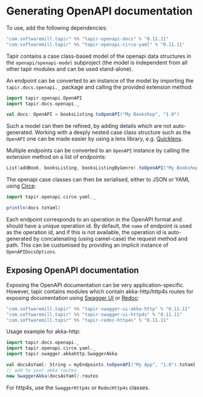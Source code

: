 # Generating OpenAPI documentation

To use, add the following dependencies:

```scala
"com.softwaremill.tapir" %% "tapir-openapi-docs" % "0.11.11"
"com.softwaremill.tapir" %% "tapir-openapi-circe-yaml" % "0.11.11"
```

Tapir contains a case class-based model of the openapi data structures in the `openapi/openapi-model` subproject (the
model is independent from all other tapir modules and can be used stand-alone).
 
An endpoint can be converted to an instance of the model by importing the `tapir.docs.openapi._` package and calling 
the provided extension method:

```scala
import tapir.openapi.OpenAPI
import tapir.docs.openapi._

val docs: OpenAPI = booksListing.toOpenAPI("My Bookshop", "1.0")
```

Such a model can then be refined, by adding details which are not auto-generated. Working with a deeply nested case 
class structure such as the `OpenAPI` one can be made easier by using a lens library, e.g. [Quicklens](https://github.com/adamw/quicklens).

Multiple endpoints can be converted to an `OpenAPI` instance by calling the extension method on a list of endpoints:

```scala
List(addBook, booksListing, booksListingByGenre).toOpenAPI("My Bookshop", "1.0")
```

The openapi case classes can then be serialised, either to JSON or YAML using [Circe](https://circe.github.io/circe/):

```scala
import tapir.openapi.circe.yaml._

println(docs.toYaml)
```

Each endpoint corresponds to an operation in the OpenAPI format and should have a unique operation id. By default,
the `name` of endpoint is used as the operation id, and if this is not available, the operation id is auto-generated
by concatenating (using camel-case) the request method and path. This can be customised by providing an implicit
instance of `OpenAPIDocsOptions`.

## Exposing OpenAPI documentation

Exposing the OpenAPI documentation can be very application-specific. However, tapir contains modules which contain
akka-http/http4s routes for exposing documentation using [Swagger UI](https://swagger.io/tools/swagger-ui/) or 
[Redoc](https://github.com/Redocly/redoc):

```scala
"com.softwaremill.tapir" %% "tapir-swagger-ui-akka-http" % "0.11.11"
"com.softwaremill.tapir" %% "tapir-swagger-ui-http4s" % "0.11.11"
"com.softwaremill.tapir" %% "tapir-redoc-http4s" % "0.11.11"
```

Usage example for akka-http:

```scala
import tapir.docs.openapi._
import tapir.openapi.circe.yaml._
import tapir.swagger.akkahttp.SwaggerAkka

val docsAsYaml: String = myEndpoints.toOpenAPI("My App", "1.0").toYaml
// add to your akka routes
new SwaggerAkka(docsAsYaml).routes
```

For http4s, use the `SwaggerHttp4s` or `RedocHttp4s` classes.
